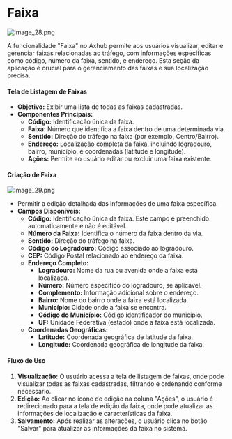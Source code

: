 # Faixa

![image_28.png](image_28.png)

A funcionalidade "Faixa" no Axhub permite aos usuários visualizar, editar e gerenciar faixas relacionadas ao tráfego, com informações específicas como código, número da faixa, sentido, e endereço. Esta seção da aplicação é crucial para o gerenciamento das faixas e sua localização precisa.

#### Tela de Listagem de Faixas
- **Objetivo:** Exibir uma lista de todas as faixas cadastradas.
- **Componentes Principais:**
    - **Código:** Identificação única da faixa.
    - **Faixa:** Número que identifica a faixa dentro de uma determinada via.
    - **Sentido:** Direção do tráfego na faixa (por exemplo, Centro/Bairro).
    - **Endereço:** Localização completa da faixa, incluindo logradouro, bairro, município, e coordenadas (latitude e longitude).
    - **Ações:** Permite ao usuário editar ou excluir uma faixa existente.

#### Criação  de Faixa
![image_29.png](image_29.png)

-  Permitir a edição detalhada das informações de uma faixa específica.
- **Campos Disponíveis:**
    - **Código:** Identificação única da faixa. Este campo é preenchido automaticamente e não é editável.
    - **Número da Faixa:** Identifica o número da faixa dentro da via.
    - **Sentido:** Direção do tráfego na faixa.
    - **Código do Logradouro:** Código associado ao logradouro.
    - **CEP:** Código Postal relacionado ao endereço da faixa.
    - **Endereço Completo:**
        - **Logradouro:** Nome da rua ou avenida onde a faixa está localizada.
        - **Número:** Número específico do logradouro, se aplicável.
        - **Complemento:** Informação adicional sobre o endereço.
        - **Bairro:** Nome do bairro onde a faixa está localizada.
        - **Município:** Cidade onde a faixa se encontra.
        - **Código do Município:** Código identificador do município.
        - **UF:** Unidade Federativa (estado) onde a faixa está localizada.
    - **Coordenadas Geográficas:**
        - **Latitude:** Coordenada geográfica de latitude da faixa.
        - **Longitude:** Coordenada geográfica de longitude da faixa.

#### Fluxo de Uso
1. **Visualização:** O usuário acessa a tela de listagem de faixas, onde pode visualizar todas as faixas cadastradas, filtrando e ordenando conforme necessário.
2. **Edição:** Ao clicar no ícone de edição na coluna "Ações", o usuário é redirecionado para a tela de edição da faixa, onde pode atualizar as informações de localização e características da faixa.
3. **Salvamento:** Após realizar as alterações, o usuário clica no botão "Salvar" para atualizar as informações da faixa no sistema.



